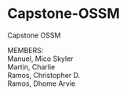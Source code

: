 # Capstone-OSSM
Capstone OSSM 

MEMBERS:
<br>
Manuel, Mico Skyler <br>
Martin, Charlie<br>
Ramos, Christopher D. <br>
Ramos, Dhome Arvie 
